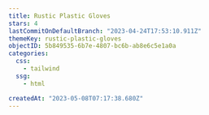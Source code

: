 ```yaml
---
title: Rustic Plastic Gloves
stars: 4
lastCommitOnDefaultBranch: "2023-04-24T17:53:10.911Z"
themeKey: rustic-plastic-gloves
objectID: 5b849535-6b7e-4807-bc6b-ab8e6c5e1a0a
categories:
  css:
    - tailwind
  ssg:
    - html

createdAt: "2023-05-08T07:17:38.680Z"
---
```

